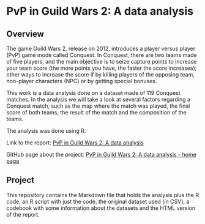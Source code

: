 # PvP in Guild Wars 2: A data analysis

## Overview

The game Guild Wars 2, release on 2012, introduces a player versus player (PvP)
game mode called Conquest. In Conquest, there are two teams made of five players,
and the main objective is to seize capture points to increase your team score
(the more points you have, the faster the score increases); other ways to increase
the score if by killing players of the opposing team, non-player characters (NPC)
or by getting special bonuses.

This work is a data analysis done on a dataset made of 119 Conquest matches. In
the analysis we will take a look at several factors regarding a Conquest match,
such as the map where the match was played, the final score of both teams, the result
of the match and the composition of the teams.

The analysis was done using R.

Link to the report: [PvP in Guild Wars 2: A data analysis](http://juandes.github.io/GW2PvPAnalysis/docs/gw2_pvp_analysis)

GitHub page about the project: [PvP in Guild Wars 2: A data analysis - home page](http://juandes.github.io/GW2PvPAnalysis/)

## Project

This repository contains the Markdown file that holds the analysis plus the R code, an R script with just the code, the original dataset used (in CSV), a codebook with some information about the datasets and the HTML version of the report.
